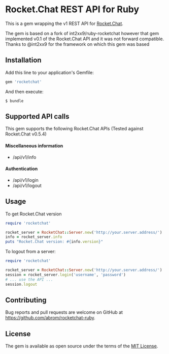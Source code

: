 # Rocket.Chat REST API for Ruby

This is a gem wrapping the v1 REST API for [Rocket.Chat](https://rocket.chat/).

The gem is based on a fork of int2xx9/ruby-rocketchat however that gem implemented v0.1
of the Rocket.Chat API and it was not forward compatible. Thanks to @int2xx9 for the
framework on which this gem was based 

## Installation

Add this line to your application's Gemfile:

```ruby
gem 'rocketchat'
```

And then execute:

    $ bundle


## Supported API calls

This gem supports the following Rocket.Chat APIs (Tested against Rocket.Chat v0.5.4)

#### Miscellaneous information
* /api/v1/info

#### Authentication
* /api/v1/login
* /api/v1/logout


## Usage

To get Rocket.Chat version

```ruby
require 'rocketchat'

rocket_server = RocketChat::Server.new('http://your.server.address/')
info = rocket_server.info
puts "Rocket.Chat version: #{info.version}"
```


To logout from a server:

```ruby
require 'rocketchat'

rocket_server = RocketChat::Server.new('http://your.server.address/')
session = rocket_server.login('username', 'password')
# ... use the API ...
session.logout
```


## Contributing

Bug reports and pull requests are welcome on GitHub at https://github.com/abrom/rocketchat-ruby.


## License

The gem is available as open source under the terms of the [MIT License](http://opensource.org/licenses/MIT).
